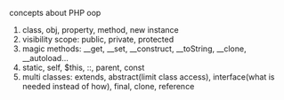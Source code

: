 concepts about PHP oop

1. class, obj, property, method, new instance
2. visibility scope: public, private, protected
3. magic methods: __get, __set, __construct, __toString, __clone, __autoload...
4. static, self, $this, ::, parent, const
5. multi classes: extends, abstract(limit class access), interface(what is needed instead of how), final, clone, reference